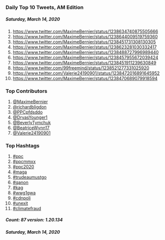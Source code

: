 ### Daily Top 10 Tweets, AM Edition
##### Saturday, March 14, 2020
 1) https://www.twitter.com/MaximeBernier/status/1238634740875505666
 2) https://www.twitter.com/MaximeBernier/status/1238644009519759360
 3) https://www.twitter.com/MaximeBernier/status/1238451731308130305
 4) https://www.twitter.com/MaximeBernier/status/1238623281030332417
 5) https://www.twitter.com/MaximeBernier/status/1238488727996989440
 6) https://www.twitter.com/MaximeBernier/status/1238457955672039424
 7) https://www.twitter.com/MaximeBernier/status/1238451911239630849
 8) https://www.twitter.com/99freemind/status/1238521277331025920
 9) https://www.twitter.com/Valerie24190901/status/1238472016891645952
10) https://www.twitter.com/MaximeBernier/status/1238470689079918594

### Top Contributors
  1) [@MaximeBernier](https://www.twitter.com/MaximeBernier)
  2) [@richardbligdon](https://www.twitter.com/richardbligdon)
  3) [@PPCpfdsddo](https://www.twitter.com/PPCpfdsddo)
  4) [@DryasYounger1](https://www.twitter.com/DryasYounger1)
  5) [@BeverlyTymchuk](https://www.twitter.com/BeverlyTymchuk)
  6) [@BeatriceWynn17](https://www.twitter.com/BeatriceWynn17)
  7) [@Valerie24190901](https://www.twitter.com/Valerie24190901)


### Top Hashtags

  1) [#ppc](https://www.twitter.com/hashtag/ppc)
  2) [#ppcmmxx](https://www.twitter.com/hashtag/ppcmmxx)
  3) [#ppc2020](https://www.twitter.com/hashtag/ppc2020)
  4) [#maga](https://www.twitter.com/hashtag/maga)
  5) [#trudeaumustgo](https://www.twitter.com/hashtag/trudeaumustgo)
  6) [#qanon](https://www.twitter.com/hashtag/qanon)
  7) [#kag](https://www.twitter.com/hashtag/kag)
  8) [#wwg1gwa](https://www.twitter.com/hashtag/wwg1gwa)
  9) [#cdnpoli](https://www.twitter.com/hashtag/cdnpoli)
 10) [#unexit](https://www.twitter.com/hashtag/unexit)
 11) [#climatefraud](https://www.twitter.com/hashtag/climatefraud)

##### Count: 87	version: 1.20.134
##### Saturday, March 14, 2020

